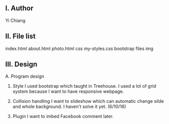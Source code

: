 I. Author
------------
Yi Chiang

II. File list
------------
index.html
about.html
photo.html
css
my-styles.css
bootstrap files
img


III. Design
----------
A. Program design

1. Style
I used bootstrap which taught in Treehouse. I used a lot of grid system
because I want to have responsive webpage.

2. Collision handling
I want to slideshow which can automatic change silde and whole background. I haven't solve it yet. (6/10/16)

3. Plugin
I want to imbed Facebook comment later.
